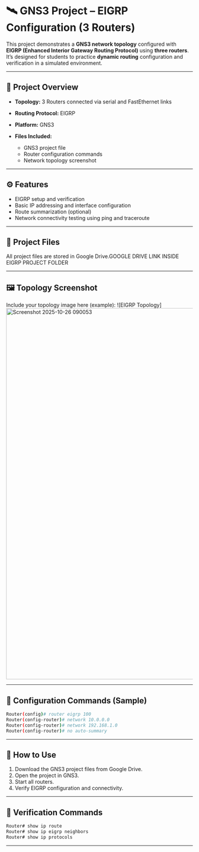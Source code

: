 
# 🛰️ GNS3 Project – EIGRP Configuration (3 Routers)

This project demonstrates a **GNS3 network topology** configured with **EIGRP (Enhanced Interior Gateway Routing Protocol)** using **three  routers**.
It’s designed for students to practice **dynamic routing** configuration and verification in a simulated environment.

---

## 📘 Project Overview

* **Topology:** 3 Routers connected via serial and FastEthernet links
* **Routing Protocol:** EIGRP
* **Platform:** GNS3
* **Files Included:**

  * GNS3 project file
  * Router configuration commands
  * Network topology screenshot

---

## ⚙️ Features

* EIGRP setup and verification
* Basic IP addressing and interface configuration
* Route summarization (optional)
* Network connectivity testing using ping and traceroute

---

## 📂 Project Files

All project files are stored in Google Drive.GOOGLE DRIVE LINK INSIDE EIGRP PROJECT FOLDER


---

## 🖼️ Topology Screenshot

Include your topology image here (example):
![EIGRP Topology]<img width="1912" height="999" alt="Screenshot 2025-10-26 090053" src="https://github.com/user-attachments/assets/6c6efae7-d998-42e8-acaf-730cda22ebe9" />


---

## 🧠 Configuration Commands (Sample)

```bash
Router(config)# router eigrp 100
Router(config-router)# network 10.0.0.0
Router(config-router)# network 192.168.1.0
Router(config-router)# no auto-summary
```

---

## 🧩 How to Use

1. Download the GNS3 project files from Google Drive.
2. Open the project in GNS3.
3. Start all routers.
4. Verify EIGRP configuration and connectivity.

---

## 🏁 Verification Commands

```bash
Router# show ip route
Router# show ip eigrp neighbors
Router# show ip protocols
```

---


